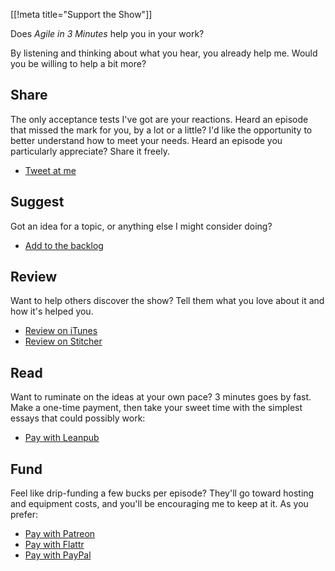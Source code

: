 [[!meta title="Support the Show"]]

Does _Agile in 3 Minutes_ help you in your work?

By listening and thinking about what you hear, you already help me.
Would you be willing to help a bit more?

## Share

The only acceptance tests I've got are your reactions. Heard an
episode that missed the mark for you, by a lot or a little? I'd
like the opportunity to better understand how to meet your needs.
Heard an episode you particularly appreciate? Share it freely.

- [Tweet at me](https://twitter.com/schmonz)

## Suggest

Got an idea for a topic, or anything else I might consider doing?

- [Add to the
  backlog](https://agilein3minut.es/cgi/ikiwiki?do=comment&page=backlog)

## Review

Want to help others discover the show? Tell them what you love about
it and how it's helped you.

- [Review on iTunes](https://geo.itunes.apple.com/us/podcast/agile-in-3-minutes/id1043107219?mt=2)
- [Review on Stitcher](http://www.stitcher.com/s?fid=74689&refid=stpr)

## Read

Want to ruminate on the ideas at your own pace? 3 minutes goes by
fast. Make a one-time payment, then take your sweet time with the
simplest essays that could possibly work:

- [Pay with Leanpub](https://leanpub.com/agilein3minutes)

## Fund

Feel like drip-funding a few bucks per episode? They'll go toward
hosting and equipment costs, and you'll be encouraging me to keep
at it. As you prefer:

- [Pay with Patreon](https://www.patreon.com/schmonz)
- [Pay with Flattr](https://flattr.com/submit/auto?user_id=schmonz&url=https%3A%2F%2Fagilein3minut.es)
- [Pay with PayPal](https://www.paypal.com/cgi-bin/webscr?cmd=_s-xclick&hosted_button_id=YTLM2XYYTNMYS)
